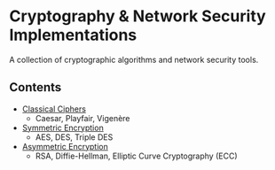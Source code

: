 # Cryptography & Network Security Implementations

A collection of cryptographic algorithms and network security tools.

## Contents
- [Classical Ciphers](#classical-ciphers)
  - Caesar, Playfair, Vigenère
- [Symmetric Encryption](#symmetric-encryption)
  - AES, DES, Triple DES
- [Asymmetric Encryption](#asymmetric-encryption)
  - RSA, Diffie-Hellman, Elliptic Curve Cryptography (ECC)
